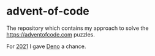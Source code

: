 # advent-of-code
The repository which contains my approach to solve the https://adventofcode.com puzzles.

For [2021](./2021) I gave [Deno](https://deno.land) a chance.
